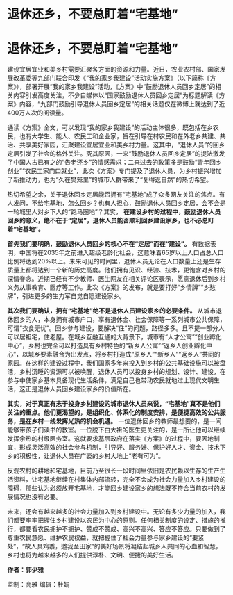 # 退休还乡，不要总盯着“宅基地”

# 退休还乡，不要总盯着“宅基地”

建设宜居宜业和美乡村需要汇聚各方面的资源和力量。近日，农业农村部、国家发展改革委等九部门联合印发《“我的家乡我建设”活动实施方案》（以下简称《方案》），部署开展“我的家乡我建设”活动，《方案》中“鼓励退休人员回乡定居”的相关内容引发高度关注，不少自媒体以“国家鼓励退休人员回乡定居”为标题解读《方案》内容，“九部门鼓励引导退休人员回乡定居”的相关话题仅在微博上就达到了近400万人次的阅读量。

通读《方案》全文，可以发现“我的家乡我建设”的活动主体很多，既包括在乡农民，也有大学生、能人、农民工和企业家，旨在引导在村农民和在外老乡共建、共治、共享美好家园，汇聚建设宜居宜业和美乡村力量。这其中，“退休人员”的回乡定居引发了社会的格外关注。究其原因，一来“鼓励退休人员回乡定居”的提法激发了中国人古已有之的“告老还乡”的情感需求；二来过去的政策多是鼓励“青年回乡创业”“农民工家门口就业”，此次《方案》专门提及了退休人员，为乡村振兴增加了新推动力，也为“久在樊笼里”的城市人群带来了“复得返自然”的热切希望。

热切希望之余，关于退休回乡定居能否拥有“宅基地”成了众多网友关注的焦点。有人发问，不给宅基地，怎么回乡？也有人担心，鼓励退休人员回乡定居，会不会是一轮城里人对乡下人的“跑马圈地”？其实，
**在建设乡村的过程中，鼓励退休人员回乡的意义，绝不在于“定居”，退休人员能否顺利回乡建设家乡，也不必总盯着“宅基地”。**

**首先我们要明确，鼓励退休人员回乡的核心不在“定居”而在“建设”。**
有数据表明，中国将在2035年之前进入超级老龄化社会，这意味着65岁以上人口占总人口比例将达到20%以上。未来可见的时间里，退休人员无论在人口数量上还是生存质量上都将达到一个新的历史高度。他们拥有见识、经验、技术，更饱含对乡村的深情眷念。近期已经有不少教师、医生网友在相关评论区表示，愿意退休后到乡村义务从事教育、医疗等工作。此次《方案》的发布，就是要打好“乡情牌”“乡愁牌”，引进更多的生力军自觉自愿建设家乡。

**其次我们要确认，拥有“宅基地”绝不是退休人员建设家乡的必要条件。**
从城市退休回乡的人，本身拥有城市户口，享有退休金、社会保障等一系列城市公共保障，可谓“衣食无忧”。回乡参与建设，要解决“住”的问题，路径多多。且不提一部分人可以居祖宅，住老屋。在城乡互融互通的大背景下，城市有“人才公寓”“创业孵化中心”，乡村也完全可以打造具有乡村特色的“新乡人公寓”“返乡人创业孵化中心”，以城乡要素融合为出发点，将乡村打造成“原乡人”“新乡人”“返乡人”共同的家园。在这样的建设过程中，我们国家多年来投入到乡村的公共基础设施可以被盘活，乡村沉睡的资源可以被唤醒，退休人员可以投身乡村的规划、设计、建设，在参与中使家乡基本具备现代生活条件，满足自己也带动农民就地过上现代文明生活，这正是退休人员回乡建设家乡的价值所在。

**其实，对于真正有志于投身乡村建设的城市退休人员来说，“宅基地”真不是他们关注的重点。他们更渴望的，是组织化、体系化的制度安排，是便捷高效的公共服务，是在乡村一线发挥光热的机会机遇。**
一位退休回乡的教师最想要的，是一间能够带孩子们读书的教室。一位脱下白大褂的医生更关注的，是一所让他可以继续发挥余热的村级医务室。这就要求基层政府在落实《方案》的过程中，要因地制宜，形成灵活高效的社会参与机制，引导好、服务好、保护好人才、资金、技术下乡的积极性，让退休人员在广袤的乡村大地上“老有可为”。

反观农村的耕地和宅基地，目前乃至很长一段时间里依旧是农民赖以生存的生产生活资料，让宅基地继续在村集体内部流转，完全不会成为社会力量加入乡村建设的障碍，那些认为必须放开宅基地，才能回乡建设家乡的想法既不符合当前农村的发展情况也没有必要。

未来，还会有越来越多的社会力量加入到乡村建设中。无论有多少力量的加入，我们都要牢牢把握住乡村建设以农民为中心的原则。任何相关制度的设定、措施的推行，都要看农民拥护不拥护、赞成不赞成、高兴不高兴、答应不答应。只要做到了尊重农民意愿、维护农民权益，就把握住了社会力量参与家乡建设的“要紧处”，“故人具鸡黍，邀我至田家”的美好场景将凝结起城乡人共同的心血和智慧，乡村也将为越来越多的人们提供淳朴、文明、便捷的美好生活。

**作者：郭少雅**

监制：高雅 编辑：杜娟

